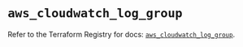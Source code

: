 # `aws_cloudwatch_log_group`

Refer to the Terraform Registry for docs: [`aws_cloudwatch_log_group`](https://registry.terraform.io/providers/hashicorp/aws/5.53.0/docs/resources/cloudwatch_log_group).
